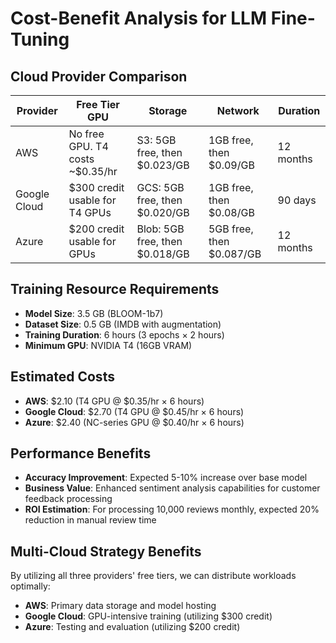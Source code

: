 # Cost-Benefit Analysis for LLM Fine-Tuning

## Cloud Provider Comparison

| Provider | Free Tier GPU | Storage | Network | Duration |
|----------|---------------|---------|---------|----------|
| AWS | No free GPU. T4 costs ~$0.35/hr | S3: 5GB free, then $0.023/GB | 1GB free, then $0.09/GB | 12 months |
| Google Cloud | $300 credit usable for T4 GPUs | GCS: 5GB free, then $0.020/GB | 1GB free, then $0.08/GB | 90 days |
| Azure | $200 credit usable for GPUs | Blob: 5GB free, then $0.018/GB | 5GB free, then $0.087/GB | 12 months |

## Training Resource Requirements

- **Model Size**: 3.5 GB (BLOOM-1b7)
- **Dataset Size**: 0.5 GB (IMDB with augmentation)
- **Training Duration**: 6 hours (3 epochs × 2 hours)
- **Minimum GPU**: NVIDIA T4 (16GB VRAM)

## Estimated Costs

- **AWS**: $2.10 (T4 GPU @ $0.35/hr × 6 hours)
- **Google Cloud**: $2.70 (T4 GPU @ $0.45/hr × 6 hours)
- **Azure**: $2.40 (NC-series GPU @ $0.40/hr × 6 hours)

## Performance Benefits

- **Accuracy Improvement**: Expected 5-10% increase over base model
- **Business Value**: Enhanced sentiment analysis capabilities for customer feedback processing
- **ROI Estimation**: For processing 10,000 reviews monthly, expected 20% reduction in manual review time

## Multi-Cloud Strategy Benefits

By utilizing all three providers' free tiers, we can distribute workloads optimally:
- **AWS**: Primary data storage and model hosting
- **Google Cloud**: GPU-intensive training (utilizing $300 credit)
- **Azure**: Testing and evaluation (utilizing $200 credit)
